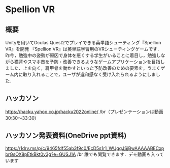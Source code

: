 # Spellion VR

## 概要
Unityを用いてOculas Quest2でプレイできる英単語シューティング『Spellion VR』を開発
『Spellion VR』は英単語学習用のVRシューティングゲームです．昨今，勉強中の姿勢が原因で身体を悪くする学生がいることに着目し，勉強しながら猫背やスマホ首を予防・改善できるようなゲームアプリケーションを目指しました．上を向く，肩甲骨を動かすといった予防改善のための要素を，うまくゲーム内に取り入れることで，ユーザが違和感なく受け入れられるようにしました．

## ハッカソン
https://hacku.yahoo.co.jp/hacku2022online/
/br（プレゼンテーションは動画30:30～33:30）

## ハッカソン発表資料(OneDrive ppt資料)
https://1drv.ms/p/c/9465fdf55ab3f9c0/EcD5s1r1_WUggJSjBwAAAAABECxpbrGsOX8pEtkBkt0y3g?e=GUSJ1A
/br 誰でも閲覧できます．デモ動画も入っています
